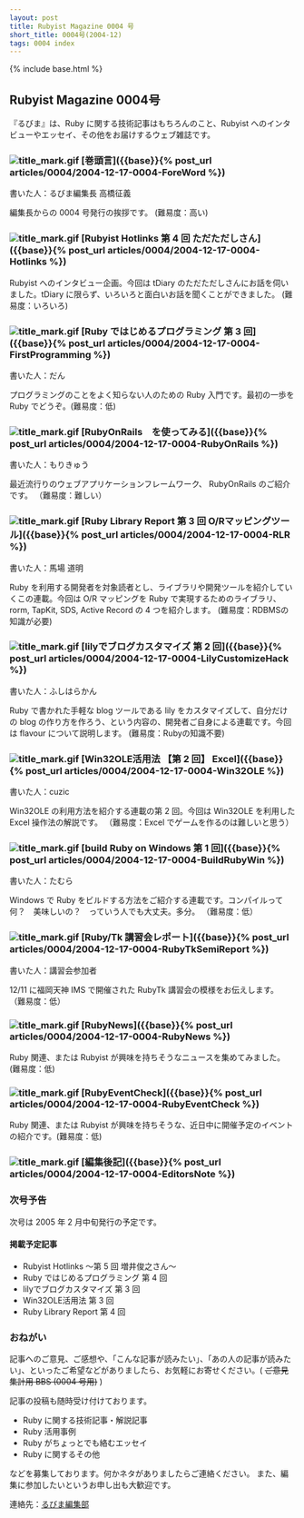 ```yaml
---
layout: post
title: Rubyist Magazine 0004 号
short_title: 0004号(2004-12)
tags: 0004 index
---
```

{% include base.html %}


## Rubyist Magazine 0004号

『るびま』は、Ruby に関する技術記事はもちろんのこと、Rubyist へのインタビューやエッセイ、その他をお届けするウェブ雑誌です。

### ![title_mark.gif]({{base}}{{site.baseurl}}/images/title_mark.gif) [巻頭言]({{base}}{% post_url articles/0004/2004-12-17-0004-ForeWord %})

書いた人：るびま編集長 高橋征義

編集長からの 0004 号発行の挨拶です。 (難易度：高い)

### ![title_mark.gif]({{base}}{{site.baseurl}}/images/title_mark.gif) [Rubyist Hotlinks 第 4 回 ただただしさん]({{base}}{% post_url articles/0004/2004-12-17-0004-Hotlinks %})

Rubyist へのインタビュー企画。今回は tDiary のただただしさんにお話を伺いました。tDiary に限らず、いろいろと面白いお話を聞くことができました。
(難易度：いろいろ) 

### ![title_mark.gif]({{base}}{{site.baseurl}}/images/title_mark.gif) [Ruby ではじめるプログラミング 第 3 回]({{base}}{% post_url articles/0004/2004-12-17-0004-FirstProgramming %})

書いた人：だん

プログラミングのことをよく知らない人のための Ruby 入門です。最初の一歩を Ruby でどうぞ。(難易度：低) 

### ![title_mark.gif]({{base}}{{site.baseurl}}/images/title_mark.gif) [RubyOnRails　を使ってみる]({{base}}{% post_url articles/0004/2004-12-17-0004-RubyOnRails %})

書いた人：もりきゅう

最近流行りのウェブアプリケーションフレームワーク、 RubyOnRails のご紹介です。
（難易度：難しい）

### ![title_mark.gif]({{base}}{{site.baseurl}}/images/title_mark.gif) [Ruby Library Report 第 3 回 O/Rマッピングツール]({{base}}{% post_url articles/0004/2004-12-17-0004-RLR %})

書いた人：馬場 道明

Ruby を利用する開発者を対象読者とし、ライブラリや開発ツールを紹介していくこの連載。今回は O/R マッピングを Ruby で実現するためのライブラリ、rorm, TapKit, SDS, Active Record の 4 つを紹介します。 
(難易度：RDBMSの知識が必要) 

### ![title_mark.gif]({{base}}{{site.baseurl}}/images/title_mark.gif) [lilyでブログカスタマイズ 第 2 回]({{base}}{% post_url articles/0004/2004-12-17-0004-LilyCustomizeHack %})

書いた人：ふしはらかん

Ruby で書かれた手軽な blog ツールである lily をカスタマイズして、自分だけの blog の作り方を作ろう、という内容の、開発者ご自身による連載です。今回は flavour について説明します。
(難易度：Rubyの知識不要)

### ![title_mark.gif]({{base}}{{site.baseurl}}/images/title_mark.gif) [Win32OLE活用法 【第 2 回】 Excel]({{base}}{% post_url articles/0004/2004-12-17-0004-Win32OLE %})

書いた人：cuzic 

Win32OLE の利用方法を紹介する連載の第 2 回。今回は Win32OLE を利用した Excel 操作法の解説です。
（難易度：Excel でゲームを作るのは難しいと思う）

### ![title_mark.gif]({{base}}{{site.baseurl}}/images/title_mark.gif) [build Ruby on Windows 第 1 回]({{base}}{% post_url articles/0004/2004-12-17-0004-BuildRubyWin %})

書いた人：たむら

Windows で Ruby をビルドする方法をご紹介する連載です。コンパイルって何？　美味しいの？　っていう人でも大丈夫。多分。
（難易度：低）

### ![title_mark.gif]({{base}}{{site.baseurl}}/images/title_mark.gif) [Ruby/Tk 講習会レポート]({{base}}{% post_url articles/0004/2004-12-17-0004-RubyTkSemiReport %})

書いた人：講習会参加者

12/11 に福岡天神 IMS で開催された RubyTk 講習会の模様をお伝えします。
（難易度：低）

### ![title_mark.gif]({{base}}{{site.baseurl}}/images/title_mark.gif) [RubyNews]({{base}}{% post_url articles/0004/2004-12-17-0004-RubyNews %})

Ruby 関連、または Rubyist が興味を持ちそうなニュースを集めてみました。(難易度：低) 

### ![title_mark.gif]({{base}}{{site.baseurl}}/images/title_mark.gif) [RubyEventCheck]({{base}}{% post_url articles/0004/2004-12-17-0004-RubyEventCheck %})

Ruby 関連、または Rubyist が興味を持ちそうな、近日中に開催予定のイベントの紹介です。(難易度：低) 

### ![title_mark.gif]({{base}}{{site.baseurl}}/images/title_mark.gif) [編集後記]({{base}}{% post_url articles/0004/2004-12-17-0004-EditorsNote %})

### 次号予告

次号は 2005 年 2 月中旬発行の予定です。

#### 掲載予定記事

* Rubyist Hotlinks 〜第 5 回 増井俊之さん〜
* Ruby ではじめるプログラミング 第 4 回
* lilyでブログカスタマイズ 第 3 回
* Win32OLE活用法 第 3 回
* Ruby Library Report 第 4 回


### おねがい

記事へのご意見、ご感想や、「こんな記事が読みたい」、「あの人の記事が読みたい」、といったご希望などがありましたら、お気軽にお寄せください。( ~~ご意見集計用 BBS (0004 号用)~~ )

記事の投稿も随時受け付けております。

* Ruby に関する技術記事・解説記事
* Ruby 活用事例
* Ruby がちょっとでも絡むエッセイ
* Ruby に関するその他


などを募集しております。何かネタがありましたらご連絡ください。
また、編集に参加したいというお申し出も大歓迎です。

連絡先：[るびま編集部](mailto:magazine@ruby-no-kai.org)


